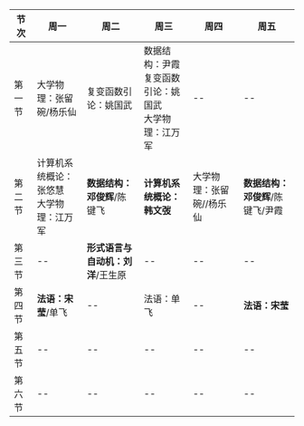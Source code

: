 |节次|周一|周二|周三|周四|周五|
|---|---|----|----|----|---|
|第一节|大学物理：张留碗/杨乐仙|复变函数引论：姚国武|数据结构：尹霞<br>复变函数引论：姚国武<br>大学物理：江万军|--|--|
|第二节|计算机系统概论：张悠慧<br>大学物理：江万军|**数据结构：邓俊辉**/陈键飞|**计算机系统概论：韩文弢**|大学物理：张留碗//杨乐仙|**数据结构：邓俊辉**/陈键飞/尹霞|
|第三节|--|**形式语言与自动机：刘洋**/王生原|--|--|--|
|第四节|**法语：宋莹**/单飞|--|法语：单飞|--|**法语：宋莹**|
|第五节|--|--|--|--|--|
|第六节|--|--|--|--|--|